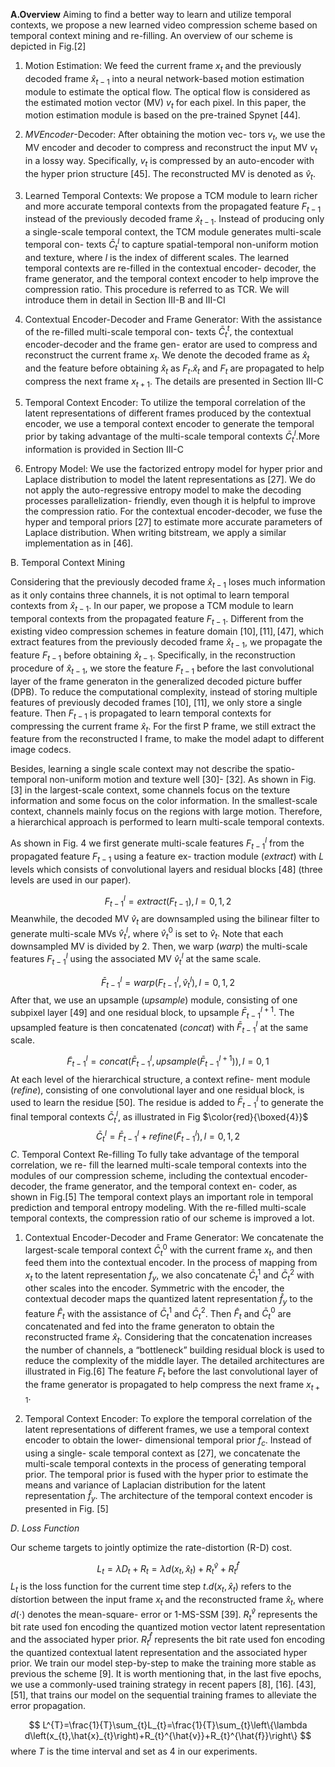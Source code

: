 **A.Overview**
Aiming to find a better way to learn and utilize temporal contexts, we propose a new learned video compression scheme based on temporal context mining and re-filling. An overview of our scheme is depicted in Fig.[2]

1. Motion Estimation: We feed the current frame $x_t$ and the previously decoded frame $\hat{x}_{t-1}$ into a neural network-based motion estimation module to estimate the optical flow. The optical flow is considered as the estimated motion vector (MV) $v_t$ for each pixel. In this paper, the motion estimation module is based on the pre-trained Spynet [44].

2) $MVEncoder$-Decoder: After obtaining the motion vec- tors $v_t,$ we use the MV encoder and decoder to compress and reconstruct the input MV $v_t$ in a lossy way. Specifically, $v_t$ is compressed by an auto-encoder with the hyper prion structure [45]. The reconstructed MV is denoted as $\hat{v}_t.$

3) Learned Temporal Contexts: We propose a TCM module to learn richer and more accurate temporal contexts from the propagated feature $F_{t-1}$ instead of the previously decoded frame $\hat{x}_{t-1}.$ Instead of producing only a single-scale temporal context, the TCM module generates multi-scale temporal con- texts $\bar{C}_t^l$ to capture spatial-temporal non-uniform motion and texture, where $l$ is the index of different scales. The learned temporal contexts are re-filled in the contextual encoder- decoder, the frame generator, and the temporal context encoder to help improve the compression ratio. This procedure is referred to as TCR. We will introduce them in detail in Section III-B and III-CI

4) Contextual Encoder-Decoder and Frame Generator:
   With the assistance of the re-filled multi-scale temporal con- texts $\bar{C}_t^t,$ the contextual encoder-decoder and the frame gen- erator are used to compress and reconstruct the current frame $x_t.$ We denote the decoded frame as $\hat{x}_t$ and the feature before obtaining $\hat{x}_t\mathrm{~as~}F_t.\hat{x}_t\mathrm{~and~}F_t$ are propagated to help compress the next frame $x_{t+1}.$ The details are presented in Section III-C

5) Temporal Context Encoder: To utilize the temporal correlation of the latent representations of different frames produced by the contextual encoder, we use a temporal context encoder to generate the temporal prior by taking advantage of the multi-scale temporal contexts $\bar{C}_t^l$.More information is provided in Section III-C

6) Entropy Model: We use the factorized entropy model for hyper prior and Laplace distribution to model the latent representations as [27]. We do not apply the auto-regressive entropy model to make the decoding processes parallelization- friendly, even though it is helpful to improve the compression ratio. For the contextual encoder-decoder, we fuse the hyper and temporal priors [27] to estimate more accurate parameters of Laplace distribution. When writing bitstream, we apply a similar implementation as in [46].

B. Temporal Context Mining

Considering that the previously decoded frame $\hat{x}_{t-1}$ loses much information as it only contains three channels, it is not optimal to learn temporal contexts from $\hat{x}_{t-1}.$ In our paper, we propose a TCM module to learn temporal contexts from the propagated feature $F_{t-1}.$ Different from the existing video compression schemes in feature domain $[10],[11],[47]$, which extract features from the previously decoded frame $\hat{x}_{t-1},$ we propagate the feature $F_{t-1}$ before obtaining $\hat{x}_{t-1}$. Specifically, in the reconstruction procedure of $\hat{x}_{t-1},$ we store the feature $F_{t-1}$ before the last convolutional layer of the frame generaton in the generalized decoded picture buffer (DPB). To reduce the computational complexity, instead of storing multiple features of previously decoded frames [10], [11], we only store a single feature. Then $F_{t-1}$ is propagated to learn temporal contexts for compressing the current frame $\hat{x}_t.$ For the first P frame, we still extract the feature from the reconstructed I frame, to make the model adapt to different image codecs.

Besides, learning a single scale context may not describe the spatio-temporal non-uniform motion and texture well [30]- [32]. As shown in Fig.[3] in the largest-scale context, some channels focus on the texture information and some focus on the color information. In the smallest-scale context, channels mainly focus on the regions with large motion. Therefore, a hierarchical approach is performed to learn multi-scale temporal contexts.

As shown in Fig. $4$ we first generate multi-scale features $F_{t-1}^l$ from the propagated feature $F_{t-1}$ using a feature ex- traction module $(extract)$ with $L$ levels which consists of convolutional layers and residual blocks [48] (three levels are used in our paper).

$$
F_{t-1}^l=extract\left(F_{t-1}\right),l=0,1,2
$$
 Meanwhile, the decoded MV $\hat{v}_t$ are downsampled using the bilinear filter to generate multi-scale MVs $\hat{v}_t^l,$ where $\hat{v}_t^0$ is set to $\hat{v}_t.$ Note that each downsampled MV is divided by 2. Then, we warp $(warp)$ the multi-scale features $F_{t-1}^l$ using the associated MV $\hat{v}_t^l$ at the same scale.

$$
\bar{F}_{t-1}^l=warp\left(F_{t-1}^l,\hat{v}_t^l\right),l=0,1,2
$$
 After that, we use an upsample $(upsample)$ module, consisting of one subpixel layer [49] and one residual block, to upsample $\bar{F}_{t-1}^{l+1}.$ The upsampled feature is then concatenated $(concat)$ with $\bar{F}_{t-1}^l$ at the same scale.

$$
\tilde{F}_{t-1}^l=concat\left(\bar{F}_{t-1}^l,upsample\left(\bar{F}_{t-1}^{l+1}\right)\right),l=0,1
$$
 At each level of the hierarchical structure, a context refine-
 ment module $(refine)$, consisting of one convolutional layer and one residual block, is used to learn the residue [50]. The residue is added to $\bar{F}_{t-1}^l$ to generate the final temporal contexts $\bar{C}_t^l,$ as illustrated in Fig $\color{red}{\boxed{4}}$
$$
\bar{C}_t^l=\bar{F}_{t-1}^l+refine\left(\tilde{F}_{t-1}^l\right),l=0,1,2
$$
$C.$ Temporal Context Re-filling
To fully take advantage of the temporal correlation, we re- fill the learned multi-scale temporal contexts into the modules of our compression scheme, including the contextual encoder- decoder, the frame generator, and the temporal context en- coder, as shown in Fig.[5] The temporal context plays an important role in temporal prediction and temporal entropy modeling. With the re-filled multi-scale temporal contexts, the compression ratio of our scheme is improved a lot.

1. Contextual Encoder-Decoder and Frame Generator:
   We concatenate the largest-scale temporal context $\bar{C}_t^0$ with the current frame $x_t$, and then feed them into the contextual encoder. In the process of mapping from $x_t$ to the latent representation $f_y$, we also concatenate $\bar{C}_t^1$ and $\bar{C}_t^2$ with other scales into the encoder. Symmetric with the encoder, the contextual decoder maps the quantized latent representation $\hat{f}_y$ to the feature $\hat{F}_t$ with the assistance of $\bar{C}_t^1$ and $\bar{C}_t^2$. Then $\hat{F}_t$ and $\bar{C}_t^0$ are concatenated and fed into the frame generaton to obtain the reconstructed frame $\hat{x}_t.$ Considering that the concatenation increases the number of channels, a “bottleneck” building residual block is used to reduce the complexity of the middle layer. The detailed architectures are illustrated in Fig.[6] The feature $F_t$ before the last convolutional layer of the frame generator is propagated to help compress the next frame $x_{t+1}.$

2) Temporal Context Encoder: To explore the temporal correlation of the latent representations of different frames, we use a temporal context encoder to obtain the lower- dimensional temporal prior $f_c.$ Instead of using a single- scale temporal context as $[27]$, we concatenate the multi-scale temporal contexts in the process of generating temporal prior. The temporal prior is fused with the hyper prior to estimate the means and variance of Laplacian distribution for the latent representation $\hat{f}_y.$ The architecture of the temporal context encoder is presented in Fig. [5]

 $D.\:Loss\:Function$

Our scheme targets to jointly optimize the rate-distortion
(R-D) cost.

$$
L_t=\lambda D_t+R_t=\lambda d(x_t,\hat{x}_t)+R_t^{\hat{v}}+R_t^{\hat{f}}
$$
$L_t$ is the loss function for the current time step $t.d(x_t,\hat{x}_t)$ refers to the dístortion between the input frame $x_t$ and the reconstructed frame $\hat{x}_t$, where $d(\cdot)$ denotes the mean-square- error or 1-MS-SSM [39]. $R_t^{\hat{v}}$ represents the bit rate used fon encoding the quantized motion vector latent representation and the associated hyper prior. $R_t^{\hat{f}}$ represents the bit rate used fon encoding the quantized contextual latent representation and the associated hyper prior. We train our model step-by-step to make the training more stable as previous the scheme [9]. It is worth mentioning that, in the last five epochs, we use a commonly-used training strategy in recent papers [8], [16]. $[43],[51],$ that trains our model on the sequential training frames to alleviate the error propagation.

$$
L^{T}=\frac{1}{T}\sum_{t}L_{t}=\frac{1}{T}\sum_{t}\left\{\lambda d\left(x_{t},\hat{x}_{t}\right)+R_{t}^{\hat{v}}+R_{t}^{\hat{f}}\right\}
$$
 where $T$ is the time interval and set as 4 in our experiments.

